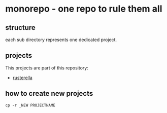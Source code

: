 # monorepo - one repo to rule them all

## structure

each sub directory represents one dedicated project.

## projects

This projects are part of this repository:

* [rusterella](./rusterella)

## how to create new projects

```shell
cp -r _NEW PROJECTNAME
```

